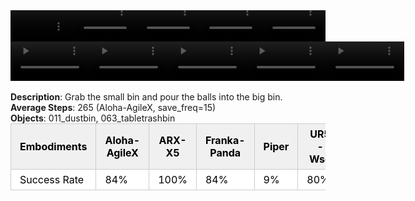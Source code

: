 <!DOCTYPE html>
<html lang="en">
<body>
    <div style="display: flex;">
        <video src="./task_video_clean/dump_bin_bigbin/aloha-agilex_head.mp4" controls loop muted autoplay style="width: 20.0%;"></video>
        <video src="./task_video_clean/dump_bin_bigbin/franka-panda_head.mp4" controls loop muted autoplay style="width: 20.0%;"></video>
        <video src="./task_video_clean/dump_bin_bigbin/ARX-X5_head.mp4" controls loop muted autoplay style="width: 20.0%;"></video>
        <video src="./task_video_clean/dump_bin_bigbin/piper_head.mp4" controls loop muted autoplay style="width: 20.0%;"></video>
        <video src="./task_video_clean/dump_bin_bigbin/ur5-wsg_head.mp4" controls loop muted autoplay style="width: 20.0%;"></video>
    </div>
    <div style="display: flex;">
        <video src="./task_video_clean/dump_bin_bigbin/aloha-agilex_world.mp4" controls loop muted autoplay style="width: 25%;"></video>
        <video src="./task_video_clean/dump_bin_bigbin/franka-panda_world.mp4" controls loop muted autoplay style="width: 25%;"></video>
        <video src="./task_video_clean/dump_bin_bigbin/ARX-X5_world.mp4" controls loop muted autoplay style="width: 25%;"></video>
        <video src="./task_video_clean/dump_bin_bigbin/piper_world.mp4" controls loop muted autoplay style="width: 25%;"></video>
        <video src="./task_video_clean/dump_bin_bigbin/ur5-wsg_world.mp4" controls loop muted autoplay style="width: 25%;"></video>
    </div>
    <br><b>Description</b>: Grab the small bin and pour the balls into the big bin.<br>
    <b>Average Steps</b>: 265 (Aloha-AgileX, save_freq=15)<br>
    <b>Objects</b>: 011_dustbin, 063_tabletrashbin<br>
    <table style="margin:0 auto;border-collapse:collapse;width:auto;min-width:180px;background-color:white;">
        <thead>
            <tr style="background:#f0f0f0;">
                <th style="border:1px solid #ccc;padding:6px 14px;color:black;">Embodiments</th>
                <th style="border:1px solid #ccc;padding:6px 14px;color:black;">Aloha-AgileX</th>
                <th style="border:1px solid #ccc;padding:6px 14px;color:black;">ARX-X5</th>
                <th style="border:1px solid #ccc;padding:6px 14px;color:black;">Franka-Panda</th>
                <th style="border:1px solid #ccc;padding:6px 14px;color:black;">Piper</th>
                <th style="border:1px solid #ccc;padding:6px 14px;color:black;">UR5-Wsg</th>
            </tr>
        </thead>
        <tbody>
            <tr style="background:white;">
                <td style="border:1px solid #ccc;padding:6px 14px;color:black;">Success Rate</td>
                <td style="border:1px solid #ccc;padding:6px 14px;color:black;">84%</td>
                <td style="border:1px solid #ccc;padding:6px 14px;color:black;">100%</td>
                <td style="border:1px solid #ccc;padding:6px 14px;color:black;">84%</td>
                <td style="border:1px solid #ccc;padding:6px 14px;color:black;">9%</td>
                <td style="border:1px solid #ccc;padding:6px 14px;color:black;">80%</td>
            </tr>
        </tbody>
    </table>
</body>
</html>
